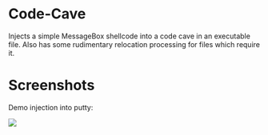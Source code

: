 # Code-Cave
Injects a simple MessageBox shellcode into a code cave in an executable file. Also has some rudimentary relocation processing for files which require it.

# Screenshots

Demo injection into putty:

![](https://i.imgur.com/5gJpsNz.gif)
